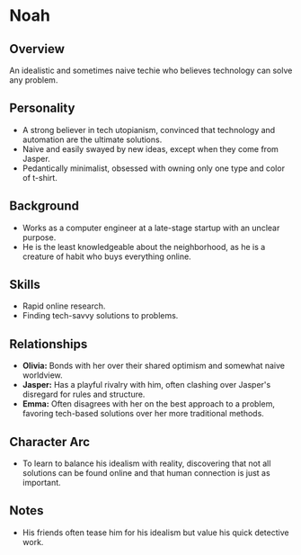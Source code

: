 # Noah

## Overview
An idealistic and sometimes naive techie who believes technology can solve any problem.

## Personality
*   A strong believer in tech utopianism, convinced that technology and automation are the ultimate solutions.
*   Naive and easily swayed by new ideas, except when they come from Jasper.
*   Pedantically minimalist, obsessed with owning only one type and color of t-shirt.

## Background
*   Works as a computer engineer at a late-stage startup with an unclear purpose.
*   He is the least knowledgeable about the neighborhood, as he is a creature of habit who buys everything online.

## Skills
*   Rapid online research.
*   Finding tech-savvy solutions to problems.

## Relationships
*   **Olivia:** Bonds with her over their shared optimism and somewhat naive worldview.
*   **Jasper:** Has a playful rivalry with him, often clashing over Jasper's disregard for rules and structure.
*   **Emma:** Often disagrees with her on the best approach to a problem, favoring tech-based solutions over her more traditional methods.

## Character Arc
*   To learn to balance his idealism with reality, discovering that not all solutions can be found online and that human connection is just as important.

## Notes
*   His friends often tease him for his idealism but value his quick detective work.